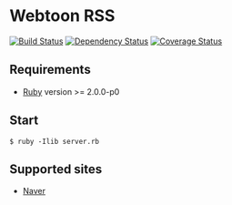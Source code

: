 # Webtoon RSS

[![Build Status](https://travis-ci.org/yous/webtoon-rss.png?branch=master)][Travis CI]
[![Dependency Status](https://gemnasium.com/yous/webtoon-rss.png)][Gemnasium]
[![Coverage Status](https://coveralls.io/repos/yous/webtoon-rss/badge.png)][Coveralls]

[Travis CI]: https://travis-ci.org/yous/webtoon-rss
[Gemnasium]: https://gemnasium.com/yous/webtoon-rss
[Coveralls]: https://coveralls.io/r/yous/webtoon-rss

## Requirements

* [Ruby][] version >= 2.0.0-p0

[Ruby]: https://www.ruby-lang.org

## Start

	$ ruby -Ilib server.rb

## Supported sites

* [Naver][]

[Naver]: http://comic.naver.com
